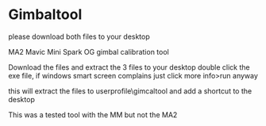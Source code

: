 # Gimbaltool
please download both files to your desktop




MA2 Mavic Mini Spark OG gimbal calibration tool


Download the files and extract the 3 files to your desktop
double click the exe file, if windows smart screen complains 
just click more info>run anyway

this will extract the files to userprofile\gimcaltool
and add a shortcut to the desktop

This was a tested tool with the MM but not the MA2
